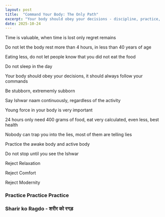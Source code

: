 ```yaml
---
layout: post
title:  "Command Your Body: The Only Path"
excerpt: "Your body should obey your decisions - discipline, practice, and rejection of comfort as tools for spiritual realization"
date: 2025-10-24
---
```


Time is valuable, when time is lost only regret remains

Do not let the body rest more than 4 hours, in less than 40 years of age

Eating less, do not let people know that you did not eat the food

Do not sleep in the day

Your body should obey your decisions, it should always follow your commands

Be stubborn, extrememly subborn

Say Ishwar naam continuously, regardless of the activity

Young force in your body is very important

24 hours only need 400 grams of food, eat very calculated, even less, best health

Nobody can trap you into the lies, most of them are telling lies

Practice the awake body and active body 

Do not stop until you see the Ishwar 

Reject Relaxation

Reject Comfort

Reject Modernity

### Practice Practice Practice

### Sharir ko Ragdo - शरीर को रगड़
